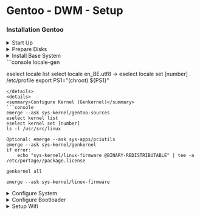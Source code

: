 # Gentoo - DWM - Setup

### Installation Gentoo
<details>
<summary>Start Up</summary>
On boot:
```console
gentoo
2 = azerty
```
</details>
<details>
<summary>Prepare Disks</summary>
```console
lsblk (find disk name, for example sda)
fdisk /dev/sda
o 
n - p - 1 - enter - +256M
n - p - 2 - enter - enter
a - 1
w

mkfs.ext2 /dev/sda1
mkfs.ext4 /dev/sda2
mount /dev/sda2 /mnt/gentoo
```
</details>
<details>
<summary>Install Stage3</summary>
```console
cd /mnt/gentoo
links gentoo.org/downloads
select Stage 3 openrc - save
tar xpvf stage3-*.tar.xz --xattrs-include='*.*' --numeric-owner

nano -w  /mnt/gentoo/etc/portage/make.conf
	>COMMON_FLAGS="-O2 -pipe -march=native" OR for HP "-march=skylake -O2 -pipe"
below FFLAGS:
	>MAKEOPTS="-j[cores]" [cores]=amount
	>ACCEPT_LICENSE="*"
	>VIDEO_CARDS="intel/nvidia/radeon/amdgpu/vesa"
	>USE="-aqua -gnome -ios -ipod -kde -systemd -wayland -xfce alsa X"
```
</details>
<details>
<summary>Install Base System</summary>
```console
mirrorselect -i -o >> /mnt/gentoo/etc/portage/make.conf
select [country] mirrors

mkdir --parents /mnt/gentoo/etc/portage/repos.conf
cp /mnt/gentoo/usr/share/portage/config/repos.conf /mnt/gentoo/etc/portage/repos.conf/gentoo.conf

cp --dereference /etc/resolv.conf /mnt/gentoo/etc/

mount --types proc /proc /mnt/gentoo/proc
mount --rbind /sys /mnt/gentoo/sys
mount --make-rslave /mnt/gentoo/sys
mount --rbind /dev /mnt/gentoo/dev
mount --make-rslave /mnt/gentoo/dev

chroot /mnt/gentoo /bin/bash
. /etc/profile
export PS1="(chroot) ${PS1}"
mount /dev/sda1 /boot

emerge-webrsync

eselect profile list
select amd64 stable -> eselect profile set [number]

emerge --ask --verbose --update --deep --newuse @world

echo "Europe/Brussels" > /etc/timezone
emerge --config sys-libs/timezone-data

nano -w /etc/locale.gen
	>nl_BE ISO-8859-1
	>nl_BE.UTF-8 UTF-8
	>en_US ISO-8859-1
	>en_US.UTF-8 UTF-8
	>C.UTF8 UTF-8
```
<details>
<summary>Optional</summary>
```console
nano -w /etc/env.d/02locale
	>LANG=en_US.UTF-8
	>LC_CTYPE=en_US.UTF-8
	>LC_NUMERIC=nl_BE.UTF-8
	>LC_TIME=nl_BE.UTF-8
	>LC_COLLATE=nl_BE.UTF-8
	>LC_MONETARY=nl_BE.UTF-8
	>LC_MESSAGES=en_US.UTF-8
	>LC_PAPER=nl_BE.UTF-8
	>LC_NAME=nl_BE.UTF-8
	>LC_ADDRESS=nl_BE.UTF-8
	>LC_TELEPHONE=nl_BE.UTF-8
	>LC_MEASUREMENT=nl_BE.UTF-8
	>LC_IDENTIFICATION=nl_BE.UTF-8
```
</details>
```console
locale-gen

eselect locale list
select locale en_BE.utf8 -> eselect locale set [number]
. /etc/profile
export PS1="(chroot) ${PS1}"
```
</details>
<details>
<summary>Configure Kernel (Genkernel)</summary>
```console
emerge --ask sys-kernel/gentoo-sources
eselect kernel list 
eselect kernel set [number]
ls -l /usr/src/linux

Optional: emerge --ask sys-apps/pciutils
emerge --ask sys-kernel/genkernel
if error:
	echo "sys-kernel/linux-firmware @BINARY-REDISTRIBUTABLE" | tee -a /etc/portage//package.license

genkernel all

emerge --ask sys-kernel/linux-firmware
```
</details>
<details>
<summary>Configure System</summary>
```console
nano -w /etc/fstab
	>/dev/sda1	/boot		ext2	defaults,noatime	0 2
	>/dev/sda2	/		ext4	noatime			0 1
	>/dev/cdrom	/mnt/cdrom	auto	noauto,ro		0 0

nano -w /etc/conf.d/hostname
	>hostname="gentoo"

emerge --ask --noreplace net-misc/netifrc


nano -w /etc/conf.d/keymaps
	>keymap="azerty"
nano -w /etc/conf.d/hwclock
	>clock="UTC+2"
ip a (check ethernet name, for example eth0)
nano -w /etc/conf.d/net
	>config_eth0="dhcp"
cd /etc/init.d
ln -s net.lo net.eth0
rc-update add net.eth0 default

nano -w /etc/hosts
	>127.0.0.1	[hostname] localhost
	>::1		[hostname] localhost

passwd
	[password]
```    
</details>
<details>
<summary>Installing Tools</summary>
```console
emerge --ask app-admin/sysklogd
rc-update add sysklogd default
Optional install cron deamon (see handbook)

emerge --ask sys-fs/e2fsprogs
emerge --ask net-misc/dhcpcd
```
<details>
<summary>Optional wifi</summary>
```console
emerge --ask net-wireless/iw net-wireless/wpa_supplicant
```
</details>
</details>
<details>
<summary>Configure Bootloader</summary>
```console
emerge --ask --verbose sys-boot/grub:2
grub-install /dev/sda
grub-mkconfig -o /boot/grub/grub.cfg

exit
cd
umount -l /mnt/gentoo/dev{/shm,/pts,}
umount -R /mnt/gentoo
reboot
```
</details>
<details>
<summary>Finalizing</summary>
```console
root
[password]

useradd -m -G users,wheel,audio,video,cdrom,usb -s /bin/bash matthias
passwd [username]
	[password]

emerge app-admin/sudo
nano -w /etc/sudoers
	>%wheel ALL = (ALL)ALL   OR ADD "[username] ALL=(ALL) ALL" bellow root

rm /stage3-*.tar.*

su [username]
```
</details>
<details>
<summary>Setup Wifi</summary>
```console
ip a "find name of networkcard, for example wlo1"

emerge net-wirless/wpa_supplicant

nano /etc/network/interfaces:
	>auto wlo1
	>allow-hotplug wlo1
	>iface wlo1 inet dhcp
	>wpa-conf /etc/wpa_supplicant/wpa_supplicant.conf
	>iface default inet dhcp

nano /etc/wpa_supplicant/wpa_supplicant.conf:
	>ctrl_interface=/run/wpa_supplicant
	>update_control=1
	>network{
	>ssid="name"
	>psk="pass"
	>proto=RSN
	>key_mgmt=WPA-PSK
	>pairwise=CCMP
	>auth_alg=OPEN
	>}
```
</details>

---

### Installation Display Server / Window Manager / Terminal

<details>
<summary>Xorg</summary>
```console
nano -w /etc/portage/make.conf
below USEFLAGS:
	>INPUT_DEVICES="libinput synaptics"
	>VIDEO_CARDS="(nvideo=nouveau;amd=radeon/amdgpu;intel=intel;virtualbox=virtio)"

emerge -av x11-base/xorg-server x11-base/xorg-drivers
nano -w /etc/portage/make.conf
	>USE=" ... elogind X"
```
<details>
<summary>&nbsp;&nbsp;&nbsp;&nbsp;&nbsp;Optional Xterm</summary>
```console
emerge -av x11-terms/xterm

env-update
source /etc/profile
```
</details>
</details>
<details>
<summary>Window Manager</summary>
```console
emerge -av x11-wm/dwm x11-terms/st x11-misc/dmenu x11-apps/setxkbmap (x11-apps/xrandr [for VB])
startx /usr/bin/dwm
rc-update add elogind boot
If error:
	dispatch-conf
```
</details>
<details>
<summary>Edit Startup Files</summary>
```console
su [username]
cd
nano -w .xinitrc
	>#!/bin/sh
	>setxkbmap be
	(>xrandr --output Virtual-1 --mode 1280x960)
	>exec dwm
nano -w /etc/profile
	>startx

sudo reboot
[username]
[my.password]
startx
```
</details>

---

### Patching Suckless dwm/st/dm
<details>
<summary>Patching suckless and edit config</summary>
```console
nano /etc/portage/package.use/dwm
	>x11-wm/dwm savedconfig (or add global use-flag)
cd /etc/portage/savedconfig/x11-wm/

ln -a dwm-* dwm-*.h
nano dwm-*.h
	>edit
	>check .diff and add(+) or remove(-)

mv /home/[user]/Downloads/random-0.0.1.diff /etc/portage/patches/x11-wm/dwm/01-random_0.0.1.diff

emerge dwm
alt+shift+q
startx
```
</details>

---

### Wiki Notes
<details>
<summary>Use Flags</summary>
For example: neofetch needs imlib
<details>
<summary>General</summary>
```console
nano /etc/portage/make.conf
	 >USE="imlib"
```
</details>
<details>
<summary>Specific</summary>
```console
nano /etc/portage/package.use/neofetch
	>www-client/w3m-* imlib
```
</details>
</details>
<details>
<summary>Install, Uninstall, Update Packages</summary>
<details>
<summary>Install</summary>
```console
emerge --ask [package]
```
</details>
<details>
<summary>Uninstall</summary>
-Remove without checking dependencies:
```console
emerge --unmurge --ask [package]
```
-Remove but check dependcencies first:
```console
emerge --ask --verbose --depclean [package]
```
-Remove unused dependencies:
```console
emerge --ask --depclean
. /etc/profile
```
-Remove from world favorites and afterwards delete with dependencies only used by package **Recommended**
```console
emerge --ask --deselect [package] (removed from world favorites)
emerge --ask --depclean
```
-Add back to world favorites
```console
emerge --ask --noreplace [package]
```
</details>
<details>
<summary>Update</summary>
-Update
```console
emerge --sync
```
-Upgrade
```console
emerge -avDuN @world --> upgrades all packages from /var/lib/portage/world
```
-Getting IMPORTANT messages when emerging
```console
cd [PathThatIsGiven]
ls -a > check ._cfg0000* file and replace/delete if needed
etc-update -> should not have any messages anymore
```
</details>
<details>
<summary>Check Dependencies</summary>
```console
emerge gentoolkit
equery d [package/dependency] -> get list of packages that depend on it
```
</details>
<details>
<summary>Check Vulnerable packages</summary>
```console
glsa-check -t all
if found: glsa-check -f all
```
</details>
<details>
<summary>Clean Up System</summary>
```console
emerge gentoolkit
eclean-dist -dp
eclean-dist -d
```
</details>
<details>
<summary>DO BIWEEKLY</summary>
emerge --sync
glsa-check -t all
eclean-dist -d
etc-update
</details>
</details>
